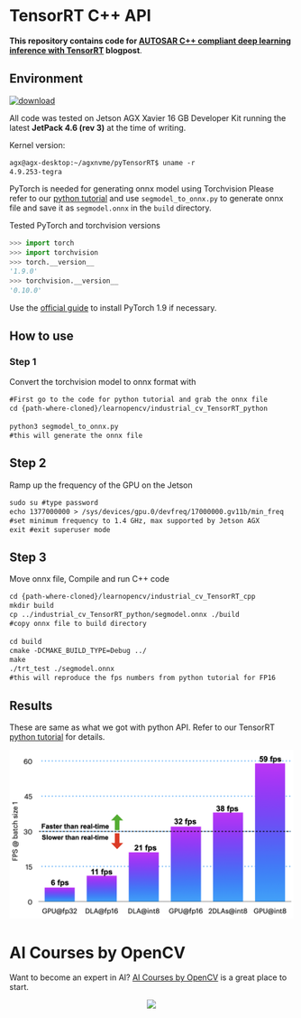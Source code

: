 # TensorRT C++ API

**This repository contains code for [AUTOSAR C++ compliant deep learning inference with TensorRT](https://learnopencv.com/autosar-c-compliant-deep-learning-inference-with-tensorrt/) blogpost**.

## Environment

[<img src="https://learnopencv.com/wp-content/uploads/2022/07/download-button-e1657285155454.png" alt="download" width="200">](https://www.dropbox.com/sh/9xoyz5x0ogi0ydi/AADs5qJW-Axeuw529z-w6CnHa?dl=1)

All code was tested on Jetson AGX Xavier 16 GB Developer Kit running the latest **JetPack 4.6 (rev 3)** at the time of writing.

Kernel version:
```Shell
agx@agx-desktop:~/agxnvme/pyTensorRT$ uname -r
4.9.253-tegra
```

PyTorch is needed for generating onnx model using Torchvision
Please refer to our [python tutorial](https://github.com/spmallick/learnopencv/tree/master/industrial_cv_TensorRT_python) and use `segmodel_to_onnx.py` to generate onnx file and save it as `segmodel.onnx` in the `build` directory.

Tested PyTorch and torchvision versions
```Python
>>> import torch
>>> import torchvision
>>> torch.__version__
'1.9.0'
>>> torchvision.__version__
'0.10.0'
```

Use the [official guide](https://forums.developer.nvidia.com/t/pytorch-for-jetson-version-1-10-now-available/72048) to install PyTorch 1.9 if necessary.


## How to use

### Step 1
Convert the torchvision model to onnx format with
```Shell
#First go to the code for python tutorial and grab the onnx file
cd {path-where-cloned}/learnopencv/industrial_cv_TensorRT_python

python3 segmodel_to_onnx.py
#this will generate the onnx file
```

## Step 2
Ramp up the frequency of the GPU on the Jetson
```Shell
sudo su #type password
echo 1377000000 > /sys/devices/gpu.0/devfreq/17000000.gv11b/min_freq
#set minimum frequency to 1.4 GHz, max supported by Jetson AGX
exit #exit superuser mode
```

## Step 3
Move onnx file, Compile and run C++ code
```Shell
cd {path-where-cloned}/learnopencv/industrial_cv_TensorRT_cpp
mkdir build
cp ../industrial_cv_TensorRT_python/segmodel.onnx ./build
#copy onnx file to build directory

cd build
cmake -DCMAKE_BUILD_TYPE=Debug ../
make
./trt_test ./segmodel.onnx
#this will reproduce the fps numbers from python tutorial for FP16
```


## Results
These are same as what we got with python API. Refer to our TensorRT [python tutorial](https://github.com/spmallick/learnopencv/tree/master/industrial_cv_TensorRT_python) for details.

![Results](https://github.com/spmallick/learnopencv/blob/master/industrial_cv_TensorRT_python/TensorRT%20GPU%2C%20DLA%2C%20int8%20inference.png)

# AI Courses by OpenCV

Want to become an expert in AI? [AI Courses by OpenCV](https://opencv.org/courses/) is a great place to start. 

<a href="https://opencv.org/courses/">
<p align="center"> 
<img src="https://www.learnopencv.com/wp-content/uploads/2020/04/AI-Courses-By-OpenCV-Github.png">
</p>
</a>

